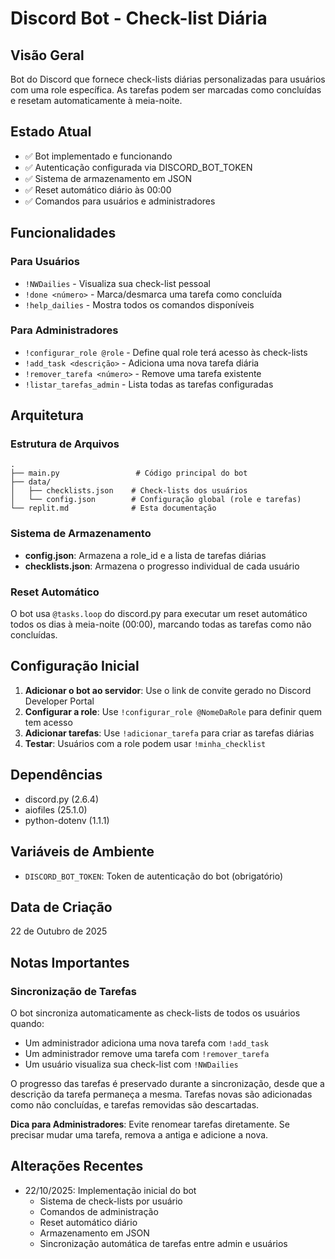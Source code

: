 # Discord Bot - Check-list Diária

## Visão Geral
Bot do Discord que fornece check-lists diárias personalizadas para usuários com uma role específica. As tarefas podem ser marcadas como concluídas e resetam automaticamente à meia-noite.

## Estado Atual
- ✅ Bot implementado e funcionando
- ✅ Autenticação configurada via DISCORD_BOT_TOKEN
- ✅ Sistema de armazenamento em JSON
- ✅ Reset automático diário às 00:00
- ✅ Comandos para usuários e administradores

## Funcionalidades

### Para Usuários
- `!NWDailies` - Visualiza sua check-list pessoal
- `!done <número>` - Marca/desmarca uma tarefa como concluída
- `!help_dailies` - Mostra todos os comandos disponíveis

### Para Administradores
- `!configurar_role @role` - Define qual role terá acesso às check-lists
- `!add_task <descrição>` - Adiciona uma nova tarefa diária
- `!remover_tarefa <número>` - Remove uma tarefa existente
- `!listar_tarefas_admin` - Lista todas as tarefas configuradas

## Arquitetura

### Estrutura de Arquivos
```
.
├── main.py                 # Código principal do bot
├── data/
│   ├── checklists.json    # Check-lists dos usuários
│   └── config.json        # Configuração global (role e tarefas)
└── replit.md              # Esta documentação
```

### Sistema de Armazenamento
- **config.json**: Armazena a role_id e a lista de tarefas diárias
- **checklists.json**: Armazena o progresso individual de cada usuário

### Reset Automático
O bot usa `@tasks.loop` do discord.py para executar um reset automático todos os dias à meia-noite (00:00), marcando todas as tarefas como não concluídas.

## Configuração Inicial

1. **Adicionar o bot ao servidor**: Use o link de convite gerado no Discord Developer Portal
2. **Configurar a role**: Use `!configurar_role @NomeDaRole` para definir quem tem acesso
3. **Adicionar tarefas**: Use `!adicionar_tarefa` para criar as tarefas diárias
4. **Testar**: Usuários com a role podem usar `!minha_checklist`

## Dependências
- discord.py (2.6.4)
- aiofiles (25.1.0)
- python-dotenv (1.1.1)

## Variáveis de Ambiente
- `DISCORD_BOT_TOKEN`: Token de autenticação do bot (obrigatório)

## Data de Criação
22 de Outubro de 2025

## Notas Importantes

### Sincronização de Tarefas
O bot sincroniza automaticamente as check-lists de todos os usuários quando:
- Um administrador adiciona uma nova tarefa com `!add_task`
- Um administrador remove uma tarefa com `!remover_tarefa`
- Um usuário visualiza sua check-list com `!NWDailies`

O progresso das tarefas é preservado durante a sincronização, desde que a descrição da tarefa permaneça a mesma. Tarefas novas são adicionadas como não concluídas, e tarefas removidas são descartadas.

**Dica para Administradores**: Evite renomear tarefas diretamente. Se precisar mudar uma tarefa, remova a antiga e adicione a nova.

## Alterações Recentes
- 22/10/2025: Implementação inicial do bot
  - Sistema de check-lists por usuário
  - Comandos de administração
  - Reset automático diário
  - Armazenamento em JSON
  - Sincronização automática de tarefas entre admin e usuários
